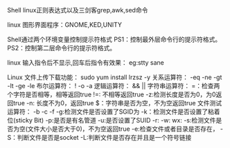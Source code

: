 Shell
linux正则表达式以及三剑客grep,awk,sed命令

linux 图形界面程序：GNOME,KED,UNITY

Shell通过两个环境变量控制提示符格式
PS1：控制最外层命令行的提示符格式。
PS2：控制第二层命令行的提示符格式。

<!-- :<<!
! -->
linux 输入指令后不显示,回车后指令有效果：
eg:stty sane

Linux 文件上传下载功能：
	sudo yum install lrzsz -y
关系运算符：
-eq
-ne
-gt
-lt
-ge
-le
布尔运算符：
!
-o
-a
逻辑运算符：
&&
||
字符串运算符：
=：检查两个字符是否相等，相等返回true
!=: 不相等返回true
-z:检测长度是否为0，为0返回true
-n: 长度不为0，返回true
$：字符串是否为空，不为空返回true
文件测试运算符：
-b
-c
-f
-g:检测文件是否设置了SGID为
-k：检测文件是否设置了粘着位(sticky Bit)
-p:是否是有名管道
-u:是否设置了SUID
-r:
-w:
wx:
-s:检测文件是否为空(文件大小是否大于0)，不为空返回true
-e:检查文件或者目录是否存在，
-S：判断文件是否是socket
-L:判断文件是否存在并且是一个符号链接